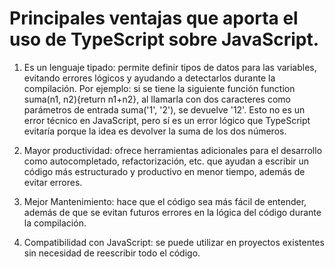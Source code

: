 # Principales ventajas que aporta el uso de TypeScript sobre JavaScript.

1. Es un lenguaje tipado: permite definir tipos de datos para las variables, evitando errores lógicos y ayudando a detectarlos durante la compilación. Por ejemplo: si se tiene la siguiente función function suma(n1, n2){return n1+n2}, al llamarla con dos caracteres como parámetros de entrada suma('1', '2'), se devuelve '12'. Esto no es un error técnico en JavaScript, pero sí es un error lógico que TypeScript evitaría porque la idea es devolver la suma de los dos números.

2. Mayor productividad: ofrece herramientas adicionales para el desarrollo como autocompletado, refactorización, etc. que ayudan a escribir un código más estructurado y productivo en menor tiempo, además de evitar errores.

3. Mejor Mantenimiento: hace que el código sea más fácil de entender, además de que se evitan futuros errores en la lógica del código durante la compilación.

4. Compatibilidad con JavaScript: se puede utilizar en proyectos existentes sin necesidad de reescribir todo el código.
